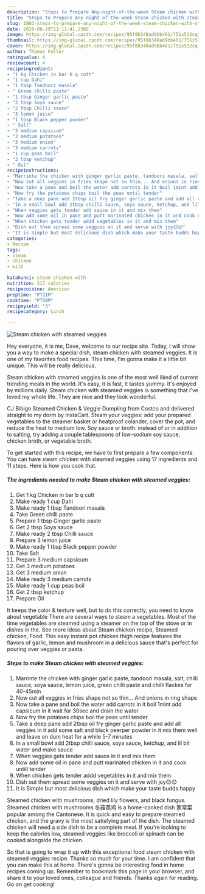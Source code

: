 ```yaml
---
description: "Steps to Prepare Any-night-of-the-week Steam chicken with steamed veggies"
title: "Steps to Prepare Any-night-of-the-week Steam chicken with steamed veggies"
slug: 1803-steps-to-prepare-any-night-of-the-week-steam-chicken-with-steamed-veggies
date: 2020-06-29T11:11:41.230Z
image: https://img-global.cpcdn.com/recipes/95f8b348ad9bb461/751x532cq70/steam-chicken-with-steamed-veggies-recipe-main-photo.jpg
thumbnail: https://img-global.cpcdn.com/recipes/95f8b348ad9bb461/751x532cq70/steam-chicken-with-steamed-veggies-recipe-main-photo.jpg
cover: https://img-global.cpcdn.com/recipes/95f8b348ad9bb461/751x532cq70/steam-chicken-with-steamed-veggies-recipe-main-photo.jpg
author: Thomas Fuller
ratingvalue: 4
reviewcount: 4
recipeingredient:
- "1 kg Chicken in bar b q cutt"
- "1 cup Dahi"
- "1 tbsp Tandoori masala"
- " Green chilli paste"
- "1 tbsp Ginger garlic paste"
- "2 tbsp Soya sauce"
- "2 tbsp Chilli sauce"
- "3 lemon juice"
- "1 tbsp Black pepper powder"
- " Salt"
- "3 medium capsicum"
- "3 medium potatoes"
- "3 medium onion"
- "3 medium carrots"
- "1 cup peas boil"
- "2 tbsp ketchup"
- " Oil"
recipeinstructions:
- "Marrinte the chicken with ginger garlic paste, tandoori masala, salt, chilli sauce, soya sauce, lemon juice, green chilli paste and chilli flackes for 40-45min"
- "Now cut all veggies in fries shape not so thin... And onions in ring shape"
- "Now take a pane and boil the water add carrots in it boil 1mint add capsicum in it wait for 30sec and drain the water"
- "Now fry the potatoes chips boil the peas until tender"
- "Take a deep pane add 2tbsp oil fry ginger garlic paste and add all veggies in it add some salt and black peerper powder in it mix them well and leave on dum heat for a while 5-7 minutes"
- "In a small bowl add 2tbsp chilli sauce, soya sauce, ketchup, and lil bit water and make sauce"
- "When veggies gets tender add sauce in it and mix them"
- "Now add some oil in pane and putt marinated chicken in it and cook untill tender"
- "When chicken gets tender addd vegetables in it and mix them"
- "Dish out them spread some veggies on it and serve with joy😊😊"
- "It is Simple but most delicious dish which make your taste budds happy"
categories:
- Recipe
tags:
- steam
- chicken
- with

katakunci: steam chicken with 
nutrition: 217 calories
recipecuisine: American
preptime: "PT21M"
cooktime: "PT50M"
recipeyield: "3"
recipecategory: Lunch

---
```



![Steam chicken with steamed veggies](https://img-global.cpcdn.com/recipes/95f8b348ad9bb461/751x532cq70/steam-chicken-with-steamed-veggies-recipe-main-photo.jpg)

Hey everyone, it is me, Dave, welcome to our recipe site. Today, I will show you a way to make a special dish, steam chicken with steamed veggies. It is one of my favorites food recipes. This time, I'm gonna make it a little bit unique. This will be really delicious.

Steam chicken with steamed veggies is one of the most well liked of current trending meals in the world. It's easy, it is fast, it tastes yummy. It's enjoyed by millions daily. Steam chicken with steamed veggies is something that I've loved my whole life. They are nice and they look wonderful.

CJ Bibigo Steamed Chicken &amp; Veggie Dumpling from Costco and delivered straight to my dorm by InstaCart. Steam your veggies: add your prepared vegetables to the steamer basket or heatproof colander, cover the pot, and reduce the heat to medium low. Soy sauce or broth: instead of or in addition to salting, try adding a couple tablespoons of low-sodium soy sauce, chicken broth, or vegetable broth.


To get started with this recipe, we have to first prepare a few components. You can have steam chicken with steamed veggies using 17 ingredients and 11 steps. Here is how you cook that.

<!--inarticleads1-->

##### The ingredients needed to make Steam chicken with steamed veggies:

1. Get 1 kg Chicken in bar b q cutt
1. Make ready 1 cup Dahi
1. Make ready 1 tbsp Tandoori masala
1. Take  Green chilli paste
1. Prepare 1 tbsp Ginger garlic paste
1. Get 2 tbsp Soya sauce
1. Make ready 2 tbsp Chilli sauce
1. Prepare 3 lemon juice
1. Make ready 1 tbsp Black pepper powder
1. Take  Salt
1. Prepare 3 medium capsicum
1. Get 3 medium potatoes
1. Get 3 medium onion
1. Make ready 3 medium carrots
1. Make ready 1 cup peas boil
1. Get 2 tbsp ketchup
1. Prepare  Oil


It keeps the color &amp; texture well, but to do this correctly, you need to know about vegetable There are several ways to steam a vegetables. Most of the time vegetables are steamed using a steamer on the top of the stove or in dishes in the. See more ideas about Steam chicken recipe, Steamed chicken, Food. This easy instant pot chicken thigh recipe features the flavors of garlic, lemon and mushroom in a delicious sauce that&#39;s perfect for pouring over veggies or pasta. 

<!--inarticleads2-->

##### Steps to make Steam chicken with steamed veggies:

1. Marrinte the chicken with ginger garlic paste, tandoori masala, salt, chilli sauce, soya sauce, lemon juice, green chilli paste and chilli flackes for 40-45min
1. Now cut all veggies in fries shape not so thin... And onions in ring shape
1. Now take a pane and boil the water add carrots in it boil 1mint add capsicum in it wait for 30sec and drain the water
1. Now fry the potatoes chips boil the peas until tender
1. Take a deep pane add 2tbsp oil fry ginger garlic paste and add all veggies in it add some salt and black peerper powder in it mix them well and leave on dum heat for a while 5-7 minutes
1. In a small bowl add 2tbsp chilli sauce, soya sauce, ketchup, and lil bit water and make sauce
1. When veggies gets tender add sauce in it and mix them
1. Now add some oil in pane and putt marinated chicken in it and cook untill tender
1. When chicken gets tender addd vegetables in it and mix them
1. Dish out them spread some veggies on it and serve with joy😊😊
1. It is Simple but most delicious dish which make your taste budds happy


Steamed chicken with mushrooms, dried lily flowers, and black fungus. Steamed chicken with mushrooms 冬菇蒸鸡 is a home-cooked dish 家常菜 popular among the Cantonese. It is quick and easy to prepare steamed chicken, and the gravy is the most satisfying part of the dish. The steamed chicken will need a side dish to be a complete meal. If you&#39;re looking to keep the calories low, steamed veggies like broccoli or spinach can be cooked alongside the chicken. 

So that is going to wrap it up with this exceptional food steam chicken with steamed veggies recipe. Thanks so much for your time. I am confident that you can make this at home. There's gonna be interesting food in home recipes coming up. Remember to bookmark this page in your browser, and share it to your loved ones, colleague and friends. Thanks again for reading. Go on get cooking!
